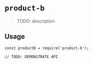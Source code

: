 # `product-b`

> TODO: description

## Usage

```
const productB = require('product-b');

// TODO: DEMONSTRATE API
```
